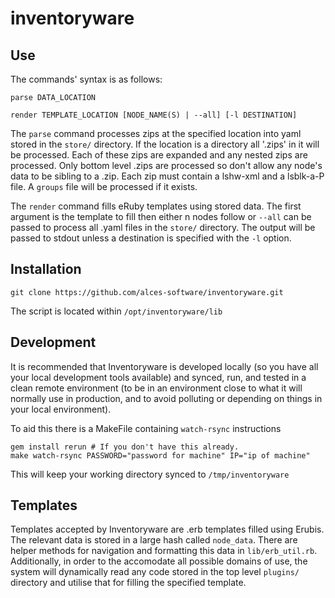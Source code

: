 # inventoryware

## Use

The commands' syntax is as follows:
```
parse DATA_LOCATION

render TEMPLATE_LOCATION [NODE_NAME(S) | --all] [-l DESTINATION]
```

The `parse` command processes zips at the specified location into yaml stored in the `store/`
directory.
If the location is a directory all '.zips' in it will be processed. Each of these zips are expanded
and any nested zips are processed. Only bottom level .zips are processed so don't allow any node's
data to be sibling to a .zip. Each zip must contain a lshw-xml and a lsblk-a-P file. A `groups`
file will be processed if it exists.

The `render` command fills eRuby templates using stored data. The first argument is the template to
fill then either n nodes follow or `--all` can be passed to process all .yaml files in the `store/`
directory. The output will be passed to stdout unless a destination is specified with the `-l`
option.

## Installation

```
git clone https://github.com/alces-software/inventoryware.git
```

The script is located within `/opt/inventoryware/lib`

## Development

It is recommended that Inventoryware is developed locally (so you have all your local
development tools available) and synced, run, and tested in a clean remote environment (to
be in an environment close to what it will normally use in production, and to avoid polluting
or depending on things in your local environment).

To aid this there is a MakeFile containing `watch-rsync` instructions
```
gem install rerun # If you don't have this already.
make watch-rsync PASSWORD="password for machine" IP="ip of machine"
```
This will keep your working directory synced to `/tmp/inventoryware`

## Templates

Templates accepted by Inventoryware are .erb templates filled using Erubis. The relevant data
is stored in a large hash called `node_data`. There are helper methods for navigation and
formatting this data in `lib/erb_util.rb`. Additionally, in order to the accomodate all possible
domains of use, the system will dynamically read any code stored in the top level `plugins/`
directory and utilise that for filling the specified template.

